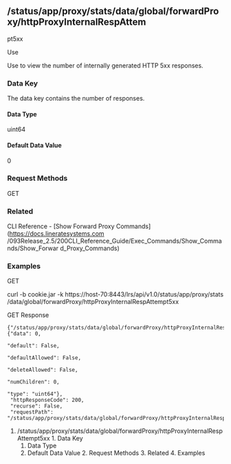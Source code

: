 ## /status/app/proxy/stats/data/global/forwardProxy/httpProxyInternalRespAttem
pt5xx

Use

Use to view the number of internally generated HTTP 5xx responses.

### Data Key

The data key contains the number of responses.

#### Data Type

uint64

#### Default Data Value

0

### Request Methods

GET

### Related

CLI Reference - [Show Forward Proxy Commands](https://docs.lineratesystems.com
/093Release_2.5/200CLI_Reference_Guide/Exec_Commands/Show_Commands/Show_Forwar
d_Proxy_Commands)

### Examples

GET

curl -b cookie.jar -k https://host-70:8443/lrs/api/v1.0/status/app/proxy/stats
/data/global/forwardProxy/httpProxyInternalRespAttempt5xx

GET Response

    
    {"/status/app/proxy/stats/data/global/forwardProxy/httpProxyInternalRespAttempt5xx": {"data": 0,
                                                                                           "default": False,
                                                                                           "defaultAllowed": False,
                                                                                           "deleteAllowed": False,
                                                                                           "numChildren": 0,
                                                                                           "type": "uint64"},
     "httpResponseCode": 200,
     "recurse": False,
     "requestPath": "/status/app/proxy/stats/data/global/forwardProxy/httpProxyInternalRespAttempt5xx"}
    

  1. /status/app/proxy/stats/data/global/forwardProxy/httpProxyInternalRespAttempt5xx
    1. Data Key
      1. Data Type
      2. Default Data Value
    2. Request Methods
    3. Related
    4. Examples

